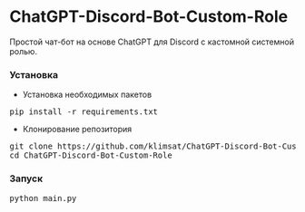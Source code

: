 # ChatGPT-Discord-Bot-Custom-Role
Простой чат-бот на основе ChatGPT для Discord с кастомной системной ролью.

### Установка
- Установка необходимых пакетов
<pre>pip install -r requirements.txt</pre>
- Клонирование репозитория
<pre>git clone https://github.com/klimsat/ChatGPT-Discord-Bot-Custom-Role
cd ChatGPT-Discord-Bot-Custom-Role</pre>

### Запуск
<pre>python main.py</pre>
